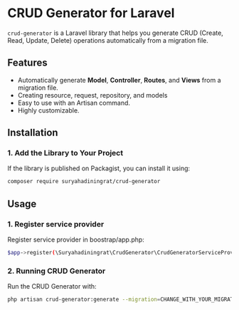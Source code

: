 # CRUD Generator for Laravel

`crud-generator` is a Laravel library that helps you generate CRUD (Create, Read, Update, Delete) operations automatically from a migration file.

## Features
- Automatically generate **Model**, **Controller**, **Routes**, and **Views** from a migration file.
- Creating resource, request, repository, and models
- Easy to use with an Artisan command.
- Highly customizable.

## Installation

### 1. Add the Library to Your Project
If the library is published on Packagist, you can install it using:
```bash
composer require suryahadiningrat/crud-generator
```

## Usage

### 1. Register service provider
Register service provider in boostrap/app.php:
```bash
$app->register(\Suryahadiningrat\CrudGenerator\CrudGeneratorServiceProvider::class);
```

### 2. Running CRUD Generator
Run the CRUD Generator with:
```bash
php artisan crud-generator:generate --migration=CHANGE_WITH_YOUR_MIGRATION_RELATIVE_PATH
```